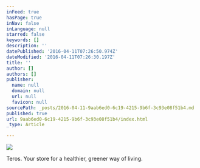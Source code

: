 ```yaml
---
inFeed: true
hasPage: true
inNav: false
inLanguage: null
starred: false
keywords: []
description: ''
datePublished: '2016-04-11T07:26:50.974Z'
dateModified: '2016-04-11T07:26:30.197Z'
title: ''
author: []
authors: []
publisher:
  name: null
  domain: null
  url: null
  favicon: null
sourcePath: _posts/2016-04-11-9aab6ed0-6c19-4215-9b6f-3c93e08f51b4.md
published: true
url: 9aab6ed0-6c19-4215-9b6f-3c93e08f51b4/index.html
_type: Article

---
```

![](https://the-grid-user-content.s3-us-west-2.amazonaws.com/9049b2db-a63a-44b0-9242-164df402e5e4.jpg)

Teros. Your store for a healthier, greener way of living.